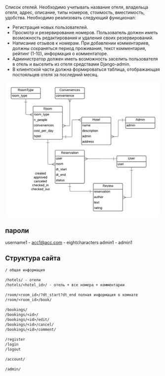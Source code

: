 Список отелей.
Необходимо учитывать название отеля, владельца отеля, адрес, описание, типы
номеров, стоимость, вместимость, удобства.
Необходимо реализовать следующий функционал:
 - Регистрация новых пользователей.
 - Просмотр и резервирование номеров. Пользователь должен иметь
возможность редактирования и удаления своих резервирований.
 - Написание отзывов к номерам. При добавлении комментариев, должны
сохраняться период проживания, текст комментария, рейтинг (1-10),
информация о комментаторе.
 - Администратор должен иметь возможность заселить пользователя в отель и
выселить из отеля средствами Django-admin.
 - В клиентской части должна формироваться таблица, отображающая
постояльцев отеля за последний месяц.

![idef1x](IDEF1X%20(4).png)


## пароли

username1 - acc1@acc.com - eightcharacters
admin1 - admin1


## Структура сайта


``` 
/ общая информация

/hotels/ - отели
/hotels/<hotel_id>/ - отель + все номера + комментарии

/room/<room_id>/?dt_start?dt_end полная информация о комнате
/room/<room_id>/book/

/bookings/
/bookings/<id>/
/bookings/<id>/edit/
/bookings/<id>/cancel/
/bookings/<id>/comment/

/register
/login
/logout

/account/

/admin/
```


